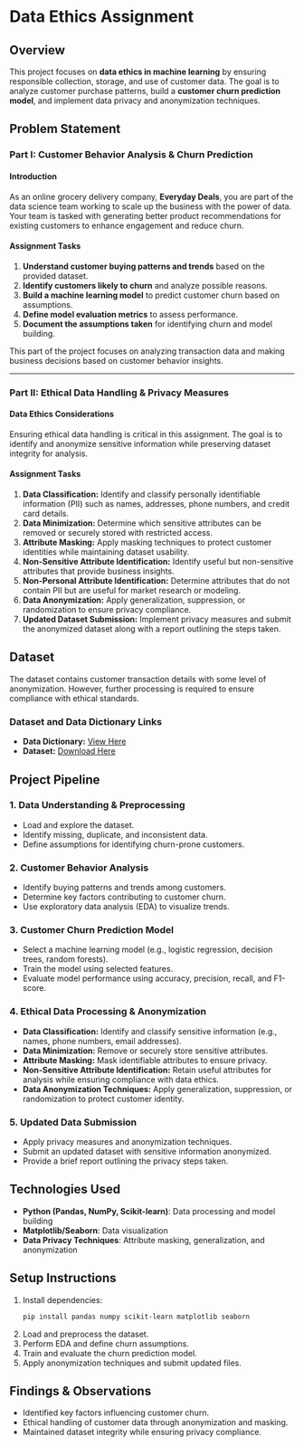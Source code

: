 # Data Ethics Assignment

## Overview
This project focuses on **data ethics in machine learning** by ensuring responsible collection, storage, and use of customer data. The goal is to analyze customer purchase patterns, build a **customer churn prediction model**, and implement data privacy and anonymization techniques.

## Problem Statement

### Part I: Customer Behavior Analysis & Churn Prediction
#### Introduction
As an online grocery delivery company, **Everyday Deals**, you are part of the data science team working to scale up the business with the power of data. Your team is tasked with generating better product recommendations for existing customers to enhance engagement and reduce churn.

#### Assignment Tasks
1. **Understand customer buying patterns and trends** based on the provided dataset.
2. **Identify customers likely to churn** and analyze possible reasons.
3. **Build a machine learning model** to predict customer churn based on assumptions.
4. **Define model evaluation metrics** to assess performance.
5. **Document the assumptions taken** for identifying churn and model building.

This part of the project focuses on analyzing transaction data and making business decisions based on customer behavior insights.

---

### Part II: Ethical Data Handling & Privacy Measures
#### Data Ethics Considerations
Ensuring ethical data handling is critical in this assignment. The goal is to identify and anonymize sensitive information while preserving dataset integrity for analysis.

#### Assignment Tasks
1. **Data Classification:** Identify and classify personally identifiable information (PII) such as names, addresses, phone numbers, and credit card details.
2. **Data Minimization:** Determine which sensitive attributes can be removed or securely stored with restricted access.
3. **Attribute Masking:** Apply masking techniques to protect customer identities while maintaining dataset usability.
4. **Non-Sensitive Attribute Identification:** Identify useful but non-sensitive attributes that provide business insights.
5. **Non-Personal Attribute Identification:** Determine attributes that do not contain PII but are useful for market research or modeling.
6. **Data Anonymization:** Apply generalization, suppression, or randomization to ensure privacy compliance.
7. **Updated Dataset Submission:** Implement privacy measures and submit the anonymized dataset along with a report outlining the steps taken.

## Dataset
The dataset contains customer transaction details with some level of anonymization. However, further processing is required to ensure compliance with ethical standards.

### Dataset and Data Dictionary Links
- **Data Dictionary:** [View Here](https://view.officeapps.live.com/op/view.aspx?src=https%3A%2F%2Fcdn.upgrad.com%2Fuploads%2Fproduction%2F7ef685a7-12c5-459b-a204-781c84934457%2FData%2Bethics%2Bassignment%2B-%2Bdata%2Bdictionary.xlsx&wdOrigin=BROWSELINK)
- **Dataset:** [Download Here](https://view.officeapps.live.com/op/view.aspx?src=https%3A%2F%2Fcdn.upgrad.com%2Fuploads%2Fproduction%2Fb30e3fc7-60d0-4dec-86e8-9f9a2aacba29%2FData%2Bethics%2Bassignment%2B-%2Bdataset.xlsx&wdOrigin=BROWSELINK)

## Project Pipeline

### 1. Data Understanding & Preprocessing
- Load and explore the dataset.
- Identify missing, duplicate, and inconsistent data.
- Define assumptions for identifying churn-prone customers.

### 2. Customer Behavior Analysis
- Identify buying patterns and trends among customers.
- Determine key factors contributing to customer churn.
- Use exploratory data analysis (EDA) to visualize trends.

### 3. Customer Churn Prediction Model
- Select a machine learning model (e.g., logistic regression, decision trees, random forests).
- Train the model using selected features.
- Evaluate model performance using accuracy, precision, recall, and F1-score.

### 4. Ethical Data Processing & Anonymization
- **Data Classification:** Identify and classify sensitive information (e.g., names, phone numbers, email addresses).
- **Data Minimization:** Remove or securely store sensitive attributes.
- **Attribute Masking:** Mask identifiable attributes to ensure privacy.
- **Non-Sensitive Attribute Identification:** Retain useful attributes for analysis while ensuring compliance with data ethics.
- **Data Anonymization Techniques:** Apply generalization, suppression, or randomization to protect customer identity.

### 5. Updated Data Submission
- Apply privacy measures and anonymization techniques.
- Submit an updated dataset with sensitive information anonymized.
- Provide a brief report outlining the privacy steps taken.

## Technologies Used
- **Python (Pandas, NumPy, Scikit-learn)**: Data processing and model building
- **Matplotlib/Seaborn**: Data visualization
- **Data Privacy Techniques**: Attribute masking, generalization, and anonymization

## Setup Instructions
1. Install dependencies:
   ```sh
   pip install pandas numpy scikit-learn matplotlib seaborn
   ```
2. Load and preprocess the dataset.
3. Perform EDA and define churn assumptions.
4. Train and evaluate the churn prediction model.
5. Apply anonymization techniques and submit updated files.

## Findings & Observations
- Identified key factors influencing customer churn.
- Ethical handling of customer data through anonymization and masking.
- Maintained dataset integrity while ensuring privacy compliance.

